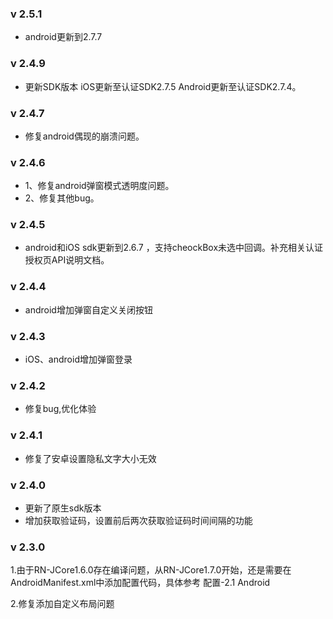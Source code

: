 ### v 2.5.1
- android更新到2.7.7
### v 2.4.9
- 更新SDK版本 iOS更新至认证SDK2.7.5 Android更新至认证SDK2.7.4。
### v 2.4.7
- 修复android偶现的崩溃问题。
### v 2.4.6
- 1、修复android弹窗模式透明度问题。
- 2、修复其他bug。
### v 2.4.5
- android和iOS sdk更新到2.6.7 ，支持cheockBox未选中回调。补充相关认证授权页API说明文档。

### v 2.4.4
- android增加弹窗自定义关闭按钮

### v 2.4.3
- iOS、android增加弹窗登录

### v 2.4.2
- 修复bug,优化体验

### v 2.4.1
- 修复了安卓设置隐私文字大小无效

### v 2.4.0
- 更新了原生sdk版本
- 增加获取验证码，设置前后两次获取验证码时间间隔的功能

### v 2.3.0
1.由于RN-JCore1.6.0存在编译问题，从RN-JCore1.7.0开始，还是需要在AndroidManifest.xml中添加配置代码，具体参考 配置-2.1 Android

2.修复添加自定义布局问题
